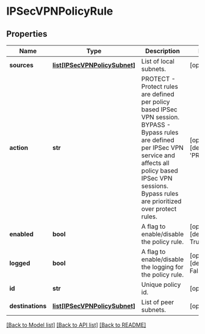 # IPSecVPNPolicyRule

## Properties
Name | Type | Description | Notes
------------ | ------------- | ------------- | -------------
**sources** | [**list[IPSecVPNPolicySubnet]**](IPSecVPNPolicySubnet.md) | List of local subnets. | [optional] 
**action** | **str** | PROTECT - Protect rules are defined per policy based IPSec VPN session. BYPASS - Bypass rules are defined per IPSec VPN service and affects all policy based IPSec VPN sessions. Bypass rules are prioritized over protect rules.  | [optional] [default to 'PROTECT']
**enabled** | **bool** | A flag to enable/disable the policy rule. | [optional] [default to True]
**logged** | **bool** | A flag to enable/disable the logging for the policy rule. | [optional] [default to False]
**id** | **str** | Unique policy id. | [optional] 
**destinations** | [**list[IPSecVPNPolicySubnet]**](IPSecVPNPolicySubnet.md) | List of peer subnets. | [optional] 

[[Back to Model list]](../README.md#documentation-for-models) [[Back to API list]](../README.md#documentation-for-api-endpoints) [[Back to README]](../README.md)

